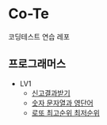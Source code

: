 # Co-Te
코딩테스트 연습 레포

## 프로그래머스
- LV1
    - [신고결과받기](./src/programmers/lv1/GetReportResult.java)
    - [숫자 문자열과 영단어](./src/programmers/lv1/NumberWord.java)
    - [로또 최고순위 최저순위](./src/programmers/lv1/Lotto.java)

